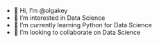 - 👋 Hi, I’m @olgakey
- 👀 I’m interested in Data Science
- 🌱 I’m currently learning Python for Data Science
- 💞️ I’m looking to collaborate on Data Science

<!---
olgakliuch/olgakliuch is a ✨ special ✨ repository because its `README.md` (this file) appears on your GitHub profile.
You can click the Preview link to take a look at your changes.
--->
